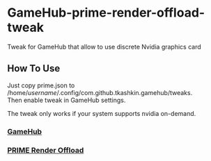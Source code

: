 # GameHub-prime-render-offload-tweak
Tweak for GameHub that allow to use discrete Nvidia graphics card  
  
## How To Use  
Just copy prime.json to /home/$username$/.config/com.github.tkashkin.gamehub/tweaks.  
Then enable tweak in GameHub settings. 
  
The tweak only works if your system supports nvidia on-demand. 
  
### [GameHub](https://github.com/tkashkin/GameHub)  
### [PRIME Render Offload](https://download.nvidia.com/XFree86/Linux-x86_64/435.21/README/primerenderoffload.html)  
